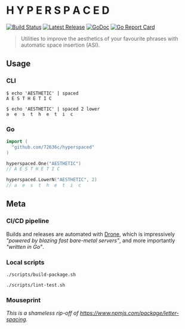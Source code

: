 # H Y P E R S P A C E D

[![Build Status](https://cloud.drone.io/api/badges/72636c/hyperspaced/status.svg)](https://cloud.drone.io/72636c/hyperspaced)
[![Latest Release](https://img.shields.io/github/release/72636c/hyperspaced.svg?logo=github)](https://github.com/72636c/hyperspaced/releases/latest)
[![GoDoc](https://godoc.org/github.com/72636c/hyperspaced?status.svg)](https://godoc.org/github.com/72636c/hyperspaced)
[![Go Report Card](https://goreportcard.com/badge/github.com/72636c/hyperspaced)](https://goreportcard.com/report/github.com/72636c/hyperspaced)

> Utilities to improve the aesthetics of your favourite phrases with automatic
> space insertion (ASI).

## Usage

### CLI

```shell
$ echo 'AESTHETIC' | spaced
A E S T H E T I C

$ echo 'AESTHETIC' | spaced 2 lower
a  e  s  t  h  e  t  i  c
```

### Go

```go
import (
  "github.com/72636c/hyperspaced"
)

hyperspaced.One("AESTHETIC")
// A E S T H E T I C

hyperspaced.LowerN("AESTHETIC", 2)
// a  e  s  t  h  e  t  i  c
```

## Meta

### CI/CD pipeline

Builds and releases are automated with [Drone](https://drone.io/), which is
impressively _"powered by blazing fast bare-metal servers"_, and more
importantly _"written in Go"_.

### Local scripts

```shell
./scripts/build-package.sh
```

```shell
./scripts/lint-test.sh
```

### Mouseprint

_This is a shameless rip-off of <https://www.npmjs.com/package/letter-spacing>._
